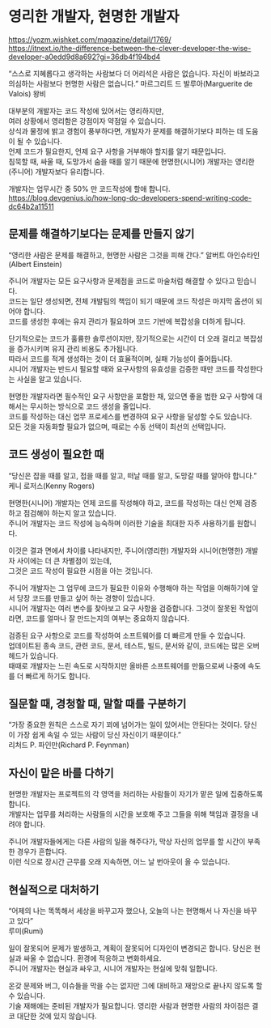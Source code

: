 # 영리한 개발자, 현명한 개발자

https://yozm.wishket.com/magazine/detail/1769/  
https://itnext.io/the-difference-between-the-clever-developer-the-wise-developer-a0edd9d8a692?gi=36db4f194bd4

“스스로 지혜롭다고 생각하는 사람보다 더 어리석은 사람은 없습니다. 자신이 바보라고 의심하는 사람보다 현명한 사람은 없습니다.”
마르그리트 드 발루아(Marguerite de Valois) 왕비

대부분의 개발자는 코드 작성에 있어서는 영리하지만,  
여러 상황에서 영리함은 강점이자 약점일 수 있습니다.  
상식과 물정에 밝고 경험이 풍부하다면, 개발자가 문제를 해결하기보다 피하는 데 도움이 될 수 있습니다.  
언제 코드가 필요한지, 언제 요구 사항을 거부해야 할지를 알기 때문입니다.  
침묵할 때, 싸울 때, 도망가서 숨을 때를 알기 때문에 현명한(시니어) 개발자는 영리한(주니어) 개발자보다 유리합니다.

개발자는 업무시간 중 50% 만 코드작성에 할애 합니다.
https://blog.devgenius.io/how-long-do-developers-spend-writing-code-dc64b2a11511

## 문제를 해결하기보다는 문제를 만들지 않기

“영리한 사람은 문제를 해결하고, 현명한 사람은 그것을 피해 간다.”
알버트 아인슈타인(Albert Einstein)

주니어 개발자는 모든 요구사항과 문제점을 코드로 마술처럼 해결할 수 있다고 믿습니다.  
코드는 일단 생성되면, 전체 개발팀의 책임이 되기 때문에 코드 작성은 마지막 옵션이 되어야 합니다.  
코드를 생성한 후에는 유지 관리가 필요하며 코드 기반에 복잡성을 더하게 됩니다.

단기적으로는 코드가 훌륭한 솔루션이지만, 장기적으로는 시간이 더 오래 걸리고 복잡성을 증가시키며 유지 관리 비용도 추가됩니다.  
따라서 코드를 적게 생성하는 것이 더 효율적이며, 실패 가능성이 줄어듭니다.  
시니어 개발자는 반드시 필요할 때와 요구사항의 유효성을 검증한 때만 코드를 작성한다는 사실을 알고 있습니다.

현명한 개발자라면 필수적인 요구 사항만을 포함한 채, 있으면 좋을 법한 요구 사항에 대해서는 무시하는 방식으로 코드 생성을 줄입니다.  
코드를 작성하는 대신 업무 프로세스를 변경하여 요구 사항을 달성할 수도 있습니다.  
모든 것을 자동화할 필요가 없으며, 때로는 수동 선택이 최선의 선택입니다.

## 코드 생성이 필요한 때

“당신은 잡을 때를 알고, 접을 때를 알고, 떠날 때를 알고, 도망갈 때를 알아야 합니다.”
케니 로저스(Kenny Rogers)

현명한(시니어) 개발자는 언제 코드를 작성해야 하고, 코드를 작성하는 대신 언제 검증하고 점검해야 하는지 알고 있습니다.  
주니어 개발자는 코드 작성에 능숙하며 이러한 기술을 최대한 자주 사용하기를 원합니다.

이것은 결과 면에서 차이를 나타내지만, 주니어(영리한) 개발자와 시니어(현명한) 개발자 사이에는 더 큰 차별점이 있는데,  
그것은 코드 작성이 필요한 시점을 아는 것입니다.

주니어 개발자는 그 업무에 코드가 필요한 이유와 수행해야 하는 작업을 이해하기에 앞서 당장 코드를 만들고 싶어 하는 경향이 있습니다.  
시니어 개발자는 여러 변수를 찾아보고 요구 사항을 검증합니다. 그것이 잘못된 작업이라면, 코드를 얼마나 잘 만드는지의 여부는 중요하지 않습니다.

검증된 요구 사항으로 코드를 작성하여 소프트웨어를 더 빠르게 만들 수 있습니다.  
업데이트된 종속 코드, 관련 코드, 문서, 테스트, 빌드, 문서와 같이, 코드에는 많은 오버헤드가 있습니다.  
때때로 개발자는 느린 속도로 시작하지만 올바른 소프트웨어를 만듦으로써 나중에 속도를 더 빠르게 하기도 합니다.

## 질문할 때, 경청할 때, 말할 때를 구분하기

“가장 중요한 원칙은 스스로 자기 꾀에 넘어가는 일이 있어서는 안된다는 것이다. 당신이 가장 쉽게 속일 수 있는 사람이 당신 자신이기 때문이다.”  
리처드 P. 파인만(Richard P. Feynman)

## 자신이 맡은 바를 다하기

현명한 개발자는 프로젝트의 각 영역을 처리하는 사람들이 자기가 맡은 일에 집중하도록 합니다.  
개발자는 업무를 처리하는 사람들의 시간을 보호해 주고 그들을 위해 책임과 결정을 내려야 합니다.

주니어 개발자들에게는 다른 사람의 일을 해주다가, 막상 자신의 업무를 할 시간이 부족한 경우가 흔합니다.  
이런 식으로 장시간 근무를 오래 지속하면, 어느 날 번아웃이 올 수 있습니다.

## 현실적으로 대처하기

“어제의 나는 똑똑해서 세상을 바꾸고자 했으나, 오늘의 나는 현명해서 나 자신을 바꾸고 있다”  
루미(Rumi)

일이 잘못되어 문제가 발생하고, 계획이 잘못되어 디자인이 변경되곤 합니다. 당신은 현실과 싸울 수 없습니다. 환경에 적응하고 변화하세요.  
주니어 개발자는 현실과 싸우고, 시니어 개발자는 현실에 맞춰 일합니다.

온갖 문제와 버그, 이슈들을 막을 수는 없지만 그에 대비하고 재앙으로 끝나지 않도록 할 수 있습니다.  
기술 재해에는 준비된 개발자가 필요합니다. 영리한 사람과 현명한 사람의 차이점은 결코 대단한 것에 있지 않습니다.
